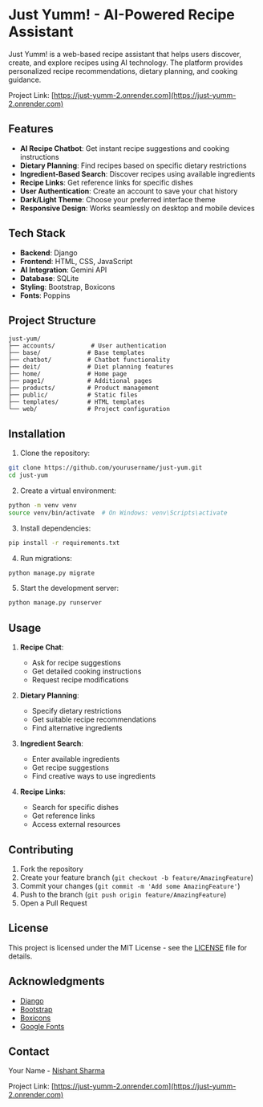 # Just Yumm! - AI-Powered Recipe Assistant

Just Yumm! is a web-based recipe assistant that helps users discover, create, and explore recipes using AI technology. The platform provides personalized recipe recommendations, dietary planning, and cooking guidance.

Project Link: [https://just-yumm-2.onrender.com](https://just-yumm-2.onrender.com)

## Features

- **AI Recipe Chatbot**: Get instant recipe suggestions and cooking instructions
- **Dietary Planning**: Find recipes based on specific dietary restrictions
- **Ingredient-Based Search**: Discover recipes using available ingredients
- **Recipe Links**: Get reference links for specific dishes
- **User Authentication**: Create an account to save your chat history
- **Dark/Light Theme**: Choose your preferred interface theme
- **Responsive Design**: Works seamlessly on desktop and mobile devices

## Tech Stack

- **Backend**: Django
- **Frontend**: HTML, CSS, JavaScript
- **AI Integration**: Gemini API
- **Database**: SQLite
- **Styling**: Bootstrap, Boxicons
- **Fonts**: Poppins

## Project Structure

```
just-yum/
├── accounts/          # User authentication
├── base/             # Base templates
├── chatbot/          # Chatbot functionality
├── deit/             # Diet planning features
├── home/             # Home page
├── page1/            # Additional pages
├── products/         # Product management
├── public/           # Static files
├── templates/        # HTML templates
└── web/              # Project configuration
```

## Installation

1. Clone the repository:
```bash
git clone https://github.com/yourusername/just-yum.git
cd just-yum
```

2. Create a virtual environment:
```bash
python -m venv venv
source venv/bin/activate  # On Windows: venv\Scripts\activate
```

3. Install dependencies:
```bash
pip install -r requirements.txt
```

4. Run migrations:
```bash
python manage.py migrate
```

5. Start the development server:
```bash
python manage.py runserver
```

## Usage

1. **Recipe Chat**:
   - Ask for recipe suggestions
   - Get detailed cooking instructions
   - Request recipe modifications

2. **Dietary Planning**:
   - Specify dietary restrictions
   - Get suitable recipe recommendations
   - Find alternative ingredients

3. **Ingredient Search**:
   - Enter available ingredients
   - Get recipe suggestions
   - Find creative ways to use ingredients

4. **Recipe Links**:
   - Search for specific dishes
   - Get reference links
   - Access external resources

## Contributing

1. Fork the repository
2. Create your feature branch (`git checkout -b feature/AmazingFeature`)
3. Commit your changes (`git commit -m 'Add some AmazingFeature'`)
4. Push to the branch (`git push origin feature/AmazingFeature`)
5. Open a Pull Request

## License

This project is licensed under the MIT License - see the [LICENSE](LICENSE) file for details.

## Acknowledgments

- [Django](https://www.djangoproject.com/)
- [Bootstrap](https://getbootstrap.com/)
- [Boxicons](https://boxicons.com/)
- [Google Fonts](https://fonts.google.com/)

## Contact

Your Name - [Nishant Sharma](https://twitter.com/yourtwitter)

Project Link: [https://just-yumm-2.onrender.com](https://just-yumm-2.onrender.com)
